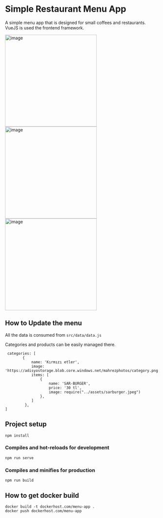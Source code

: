 # Simple Restaurant Menu App

A simple menu app that is designed for small coffees and restaurants. VueJS is used the frontend framework.

<img width="300" alt="image" src="https://user-images.githubusercontent.com/24893654/155282165-05123803-d056-4c88-986c-ec52bda53235.png"> <img width="300" alt="image" src="https://user-images.githubusercontent.com/24893654/155282256-83c5d5fe-e9d2-43eb-8aa6-17c85310ae81.png"> <img width="300" alt="image" src="https://user-images.githubusercontent.com/24893654/155282284-7c0415a8-b39c-4691-840c-e016f640f891.png">

## How to Update the menu

All the data is consumed from `src/data/data.js`

Categories and products can be easily managed there.
 
```
 categories: [
        {
            name: 'Kırmızı etler',
            image: 'https://adisyostorage.blob.core.windows.net/mahrezphotos/category.png',
            items: [
                {
                    name: 'SAR-BURGER',
                    price: '30 tl',
                    image: require("../assets/sarburger.jpeg")
                },
            ]
         },
]         
```

## Project setup
```
npm install
```

### Compiles and hot-reloads for development
```
npm run serve
```

### Compiles and minifies for production
```
npm run build
```

## How to get docker build

```
docker build -t dockerhost.com/menu-app .
docker push dockerhost.com/menu-app
```
